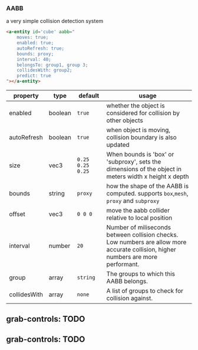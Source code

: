 
### AABB
a very simple collision detection system
```html
<a-entity id='cube' aabb="
    moves: true;
    enabled: true;
    autoRefresh: true;
    bounds: proxy;
    interval: 40;
    belongsTo: group1, group 3;
    collidesWith: group2;
    predict: true
"></a-entity>
```
| property | type | default  |  usage  |   
|---|---|---|---|
|  enabled | boolean |  `true` |  whether the object is considered for collision by other objects |
|  autoRefresh | boolean |  `true` |  when object is moving, collision boundary is also updated |
|  size | vec3 |  `0.25 0.25 0.25` |  When bounds is 'box' or 'subproxy', sets the dimensions of the object in meters width x height x depth |
|  bounds | string |  `proxy` |  how the shape of the AABB is computed. supports `box`,`mesh`, `proxy` and `subproxy`|
|  offset | vec3 |  `0 0 0` |  move the aabb collider relative to local position |
|  interval | number |  `20` |  Number of miliseconds between collision checks. Low numbers are allow more accurate collision, higher numbers are more performant. |
|  group | array |  `string` |  The groups to which this AABB belongs. |
|  collidesWith | array |  `none` |  A list of groups to check for collision against. |


## grab-controls: TODO
## grab-controls: TODO